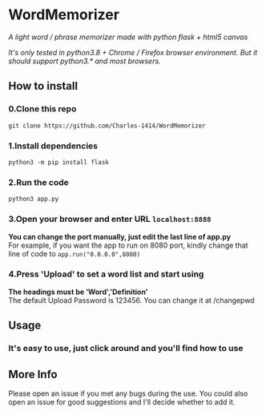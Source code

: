 # WordMemorizer
*A light word / phrase memorizer made with python flask + html5 canvas*

*It's only tested in python3.8 + Chrome / Firefox browser environment. But it should support python3.\* and most browsers.*

## How to install
### 0.Clone this repo
`git clone https://github.com/Charles-1414/WordMemorizer`
### 1.Install dependencies
`python3 -m pip install flask`
### 2.Run the code
`python3 app.py`
### 3.Open your browser and enter URL `localhost:8888`
**You can change the port manually, just edit the last line of app.py** \
For example, if you want the app to run on 8080 port, kindly change that line of code to `app.run("0.0.0.0",8080)`
### 4.Press 'Upload' to set a word list and start using
**The headings must be 'Word','Definition'**\
The default Upload Password is 123456. You can change it at /changepwd

## Usage
### It's easy to use, just click around and you'll find how to use

## More Info
Please open an issue if you met any bugs during the use.
You could also open an issue for good suggestions and I'll decide whether to add it.
